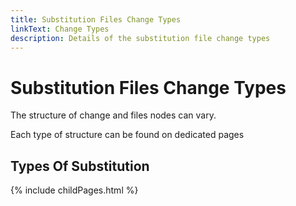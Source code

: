 ```yaml
---
title: Substitution Files Change Types
linkText: Change Types
description: Details of the substitution file change types
---
```


# Substitution Files Change Types

The structure of change and files nodes can vary.

Each type of structure can be found on dedicated pages

## Types Of Substitution

{% include childPages.html %}
